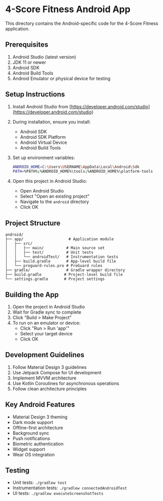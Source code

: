 # 4-Score Fitness Android App

This directory contains the Android-specific code for the 4-Score Fitness application.

## Prerequisites

1. Android Studio (latest version)
2. JDK 11 or newer
3. Android SDK
4. Android Build Tools
5. Android Emulator or physical device for testing

## Setup Instructions

1. Install Android Studio from [https://developer.android.com/studio](https://developer.android.com/studio)
2. During installation, ensure you install:
   - Android SDK
   - Android SDK Platform
   - Android Virtual Device
   - Android Build Tools

3. Set up environment variables:
   ```bash
   ANDROID_HOME=C:\Users\USERNAME\AppData\Local\Android\Sdk
   PATH=%PATH%;%ANDROID_HOME%\tools;%ANDROID_HOME%\platform-tools
   ```

4. Open this project in Android Studio:
   - Open Android Studio
   - Select "Open an existing project"
   - Navigate to the `android` directory
   - Click OK

## Project Structure

```
android/
├── app/                    # Application module
│   ├── src/
│   │   ├── main/          # Main source set
│   │   ├── test/          # Unit tests
│   │   └── androidTest/   # Instrumentation tests
│   ├── build.gradle       # App-level build file
│   └── proguard-rules.pro # ProGuard rules
├── gradle/                # Gradle wrapper directory
├── build.gradle          # Project-level build file
└── settings.gradle       # Project settings
```

## Building the App

1. Open the project in Android Studio
2. Wait for Gradle sync to complete
3. Click "Build > Make Project"
4. To run on an emulator or device:
   - Click "Run > Run 'app'"
   - Select your target device
   - Click OK

## Development Guidelines

1. Follow Material Design 3 guidelines
2. Use Jetpack Compose for UI development
3. Implement MVVM architecture
4. Use Kotlin Coroutines for asynchronous operations
5. Follow clean architecture principles

## Key Android Features

- Material Design 3 theming
- Dark mode support
- Offline-first architecture
- Background sync
- Push notifications
- Biometric authentication
- Widget support
- Wear OS integration

## Testing

- Unit tests: `./gradlew test`
- Instrumentation tests: `./gradlew connectedAndroidTest`
- UI tests: `./gradlew executeScreenshotTests`
